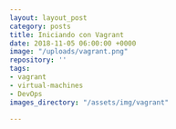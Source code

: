 ```yaml
---
layout: layout_post
category: posts
title: Iniciando con Vagrant
date: 2018-11-05 06:00:00 +0000
image: "/uploads/vagrant.png"
repository: ''
tags:
- vagrant
- virtual-machines
- DevOps
images_directory: "/assets/img/vagrant"

---
```

